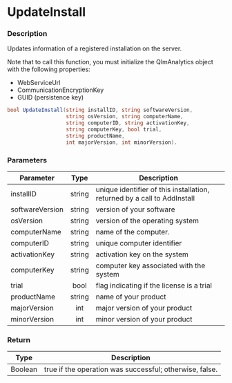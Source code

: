 # UpdateInstall

### Description

Updates information of a registered installation on the server.

Note that to call this function, you must initialize the QlmAnalytics object with the following properties:

* WebServiceUrl
* CommunicationEncryptionKey
* GUID (persistence key)

```csharp
bool UpdateInstall(string installID, string softwareVersion, 
                   string osVersion, string computerName, 
                   string computerID, string activationKey, 
                   string computerKey, bool trial, 
                   string productName, 
                   int majorVersion, int minorVersion).
```

### Parameters

| Parameter       |  Type  | Description                                                              |
| --------------- | :----: | ------------------------------------------------------------------------ |
| installID       | string | unique identifier of this installation, returned by a call to AddInstall |
| softwareVersion | string | version of your software                                                 |
| osVersion       | string | version of the operating system                                          |
| computerName    | string | name of the computer.                                                    |
| computerID      | string | unique computer identifier                                               |
| activationKey   | string | activation key on the system                                             |
| computerKey     | string | computer key associated with the system                                  |
| trial           |  bool  | flag indicating if the license is a trial                                |
| productName     | string | name of your product                                                     |
| majorVersion    |   int  | major version of your product                                            |
| minorVersion    |   int  | minor version of your product                                            |

### Return

| Type    | Description                                             |
| ------- | ------------------------------------------------------- |
| Boolean | true if the operation was successful; otherwise, false. |
